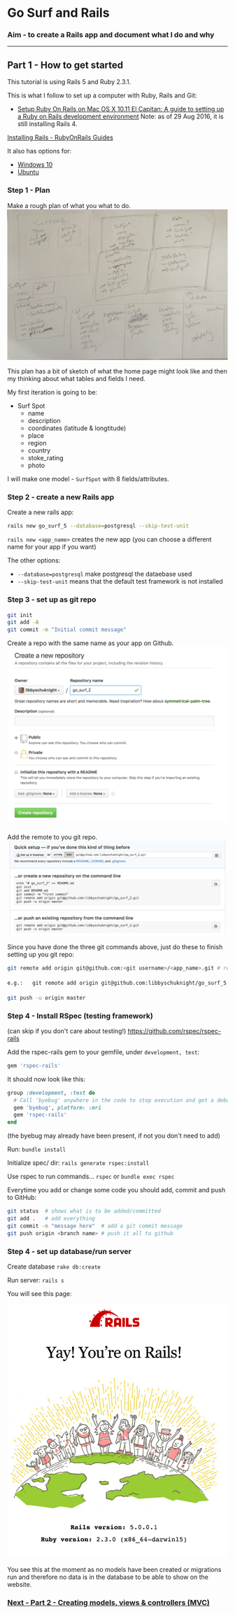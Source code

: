 # Go Surf and Rails

### Aim - to create a Rails app and document what I do and why
---
## Part 1 - How to get started

This tutorial is using Rails 5 and Ruby 2.3.1.

This is what I follow to set up a computer with Ruby, Rails and Git:
- [Setup Ruby On Rails on Mac OS X 10.11 El Capitan: A guide to setting up a Ruby on Rails development environment](https://gorails.com/setup/osx/10.11-el-capitan)
Note: as of 29 Aug 2016, it is still installing Rails 4.

[Installing Rails - RubyOnRails Guides](http://guides.rubyonrails.org/getting_started.html#installing-rails)

It also has options for:
- [Windows 10](https://gorails.com/setup/windows/10)
- [Ubuntu](https://gorails.com/setup/ubuntu/16.04)

### Step 1 - Plan
Make a rough plan of what you what to do.
![plan](images/go_surf.JPG)

This plan has a bit of sketch of what the home page might look like and then my thinking about what tables and fields I need.

My first iteration is going to be:
- Surf Spot
  - name
  - description
  - coordinates (latitude & longtitude)
  - place
  - region
  - country
  - stoke_rating
  - photo

I will make one model - `SurfSpot` with 8 fields/attributes.

### Step 2 - create a new Rails app

Create a new rails app:
```bash
rails new go_surf_5 --database=postgresql --skip-test-unit
```

`rails new <app_name>` creates the new app (you can choose a different name for your app if you want)

The other options:
- `--database=postgresql` make postgresql the dataebase used
- `--skip-test-unit` means that the default test framework is not installed

### Step 3 - set up as git repo

```bash
git init
git add -A
git commit -m "Initial commit message"
```

Create a repo with the same name as your app on Github.
![create_repo_github](images/creating_repo.png)

Add the remote to you git repo.
![add_remote](images/adding_remote.png)

Since you have done the three git commands above, just do these to finish setting up you git repo:
```bash
git remote add origin git@github.com:<git username>/<app_name>.git # replace username and app name

e.g.:   git remote add origin git@github.com:libbyschuknight/go_surf_5.git

git push -u origin master
```

### Step 4 - Install RSpec (testing framework)
(can skip if you don't care about testing!)
https://github.com/rspec/rspec-rails

Add the rspec-rails gem to your gemfile, under `development, test`:

```ruby
gem 'rspec-rails'
```
It should now look like this:
```ruby
group :development, :test do
  # Call 'byebug' anywhere in the code to stop execution and get a debugger console
  gem 'byebug', platform: :mri
  gem 'rspec-rails'  
end
```
(the byebug may already have been present, if not you don't need to add)


Run:
`bundle install`

Initialize spec/ dir:
`rails generate rspec:install`

Use rspec to run commands... `rspec` or `bundle exec rspec`

Everytime you add or change some code you should add, commit and push to GitHub:

```bash
git status  # shows what is to be added/committed
git add .   # add everything
git commit -m "message here"  # add a git commit message
git push origin <branch name> # push it all to github
```

### Step 4 - set up database/run server
Create database
`rake db:create`

Run server:
`rails s`

You will see this page:

![your_one_rails](images/your_on_rails.png)

You see this at the moment as no models have been created or migrations run and therefore no data is in the database to be able to show on the website.

### [Next - Part 2 - Creating models, views & controllers (MVC)](2_my_go_surf_project.md)
